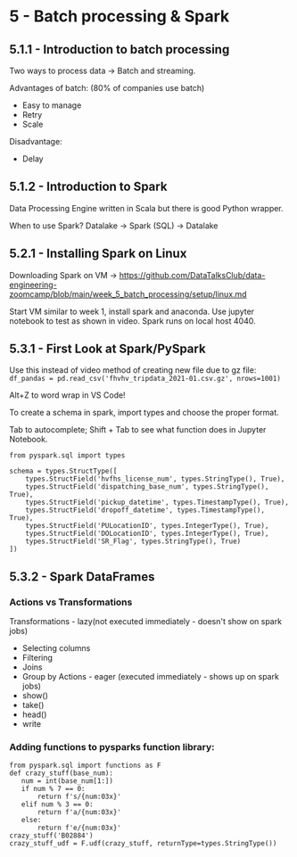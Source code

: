# 5 - Batch processing & Spark

## 5.1.1 - Introduction to batch processing
Two ways to process data -> Batch and streaming.

Advantages of batch: (80% of companies use batch)
 - Easy to manage
 - Retry
 - Scale

Disadvantage:
 - Delay

## 5.1.2 - Introduction to Spark
Data Processing Engine written in Scala but there is good Python wrapper.

When to use Spark?
Datalake -> Spark (SQL) -> Datalake

## 5.2.1 - Installing Spark on Linux
Downloading Spark on VM -> https://github.com/DataTalksClub/data-engineering-zoomcamp/blob/main/week_5_batch_processing/setup/linux.md

Start VM similar to week 1, install spark and anaconda. Use jupyter notebook to test as shown in video. Spark runs on local host 4040. 

## 5.3.1 - First Look at Spark/PySpark

Use this instead of video method of creating new file due to gz file:
`df_pandas = pd.read_csv('fhvhv_tripdata_2021-01.csv.gz', nrows=1001)`

Alt+Z to word wrap in VS Code!

To create a schema in spark, import types and choose the proper format.

Tab to autocomplete; Shift + Tab to see what function does in Jupyter Notebook.

```
from pyspark.sql import types

schema = types.StructType([
    types.StructField('hvfhs_license_num', types.StringType(), True), 
    types.StructField('dispatching_base_num', types.StringType(), True), 
    types.StructField('pickup_datetime', types.TimestampType(), True), 
    types.StructField('dropoff_datetime', types.TimestampType(), True), 
    types.StructField('PULocationID', types.IntegerType(), True), 
    types.StructField('DOLocationID', types.IntegerType(), True), 
    types.StructField('SR_Flag', types.StringType(), True)
])
```

## 5.3.2 - Spark DataFrames
### Actions vs Transformations
Transformations - lazy(not executed immediately - doesn't show on spark jobs)
 - Selecting columns
 - Filtering
 - Joins
 - Group by
Actions - eager (executed immediately - shows up on spark jobs)
 - show()
 - take()
 - head()
 - write

### Adding functions to pysparks function library:
 ```
 from pyspark.sql import functions as F
 def crazy_stuff(base_num):
    num = int(base_num[1:])
    if num % 7 == 0:
        return f's/{num:03x}'
    elif num % 3 == 0:
        return f'a/{num:03x}'
    else:
        return f'e/{num:03x}'
 crazy_stuff('B02884')
 crazy_stuff_udf = F.udf(crazy_stuff, returnType=types.StringType())
 ```